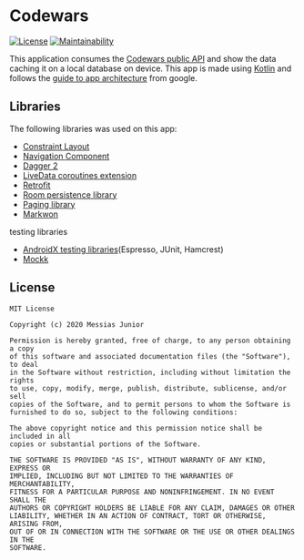 # Codewars

[![License](https://img.shields.io/github/license/MessiasLima/codewars-v2)](https://img.shields.io/github/license/MessiasLima/codewars-v2)
[![Maintainability](https://api.codeclimate.com/v1/badges/68615d7d59d443b4d898/maintainability)](https://codeclimate.com/github/MessiasLima/codewars-v2/maintainability)

This application consumes the [Codewars public API](https://dev.codewars.com/#rest­api) and show the data caching it on a local database on device. This app is made using [Kotlin](https://kotlinlang.org/) and follows the [guide to app architecture](https://developer.android.com/jetpack/guide) from google.

## Libraries

The following libraries was used on this app:

- [Constraint Layout](https://developer.android.com/training/constraint-layout?hl=en)
- [Navigation Component](https://developer.android.com/guide/navigation?hl=en)
- [Dagger 2](https://dagger.dev/)
- [LiveData coroutines extension](https://developer.android.com/kotlin/ktx#livedata)
- [Retrofit](https://square.github.io/retrofit/)
- [Room persistence library](https://developer.android.com/training/data-storage/room)
- [Paging library](https://developer.android.com/topic/libraries/architecture/paging)
- [Markwon](https://noties.io/Markwon/)

testing libraries

- [AndroidX testing libraries](https://developer.android.com/training/testing?hl=en)(Espresso, JUnit, Hamcrest)
- [Mockk](https://mockk.io/)

## License

    MIT License

    Copyright (c) 2020 Messias Junior

    Permission is hereby granted, free of charge, to any person obtaining a copy
    of this software and associated documentation files (the "Software"), to deal
    in the Software without restriction, including without limitation the rights
    to use, copy, modify, merge, publish, distribute, sublicense, and/or sell
    copies of the Software, and to permit persons to whom the Software is
    furnished to do so, subject to the following conditions:

    The above copyright notice and this permission notice shall be included in all
    copies or substantial portions of the Software.

    THE SOFTWARE IS PROVIDED "AS IS", WITHOUT WARRANTY OF ANY KIND, EXPRESS OR
    IMPLIED, INCLUDING BUT NOT LIMITED TO THE WARRANTIES OF MERCHANTABILITY,
    FITNESS FOR A PARTICULAR PURPOSE AND NONINFRINGEMENT. IN NO EVENT SHALL THE
    AUTHORS OR COPYRIGHT HOLDERS BE LIABLE FOR ANY CLAIM, DAMAGES OR OTHER
    LIABILITY, WHETHER IN AN ACTION OF CONTRACT, TORT OR OTHERWISE, ARISING FROM,
    OUT OF OR IN CONNECTION WITH THE SOFTWARE OR THE USE OR OTHER DEALINGS IN THE
    SOFTWARE.
